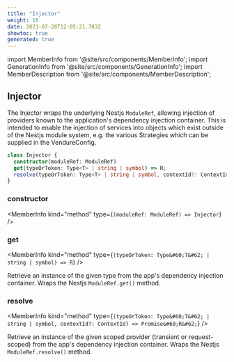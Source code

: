 ```yaml
---
title: "Injector"
weight: 10
date: 2023-07-28T12:05:21.783Z
showtoc: true
generated: true
---
```

<!-- This file was generated from the Vendure source. Do not modify. Instead, re-run the "docs:build" script -->
import MemberInfo from '@site/src/components/MemberInfo';
import GenerationInfo from '@site/src/components/GenerationInfo';
import MemberDescription from '@site/src/components/MemberDescription';


## Injector

<GenerationInfo sourceFile="packages/core/src/common/injector.ts" sourceLine="15" packageName="@vendure/core" />

The Injector wraps the underlying Nestjs `ModuleRef`, allowing injection of providers
known to the application's dependency injection container. This is intended to enable the injection
of services into objects which exist outside of the Nestjs module system, e.g. the various
Strategies which can be supplied in the VendureConfig.

```ts title="Signature"
class Injector {
  constructor(moduleRef: ModuleRef)
  get(typeOrToken: Type<T> | string | symbol) => R;
  resolve(typeOrToken: Type<T> | string | symbol, contextId?: ContextId) => Promise<R>;
}
```

<div className="members-wrapper">

### constructor

<MemberInfo kind="method" type={`(moduleRef: ModuleRef) => Injector`}   />


### get

<MemberInfo kind="method" type={`(typeOrToken: Type&#60;T&#62; | string | symbol) => R`}   />

Retrieve an instance of the given type from the app's dependency injection container.
Wraps the Nestjs `ModuleRef.get()` method.
### resolve

<MemberInfo kind="method" type={`(typeOrToken: Type&#60;T&#62; | string | symbol, contextId?: ContextId) => Promise&#60;R&#62;`}   />

Retrieve an instance of the given scoped provider (transient or request-scoped) from the
app's dependency injection container.
Wraps the Nestjs `ModuleRef.resolve()` method.


</div>
